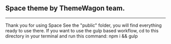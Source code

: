 ## Space theme by ThemeWagon team.
---
Thank you for using Space See the "public" folder, you will find everything ready to use there. If you want to use the gulp based workflow, cd to this directory in your terminal and run this command: npm i && gulp